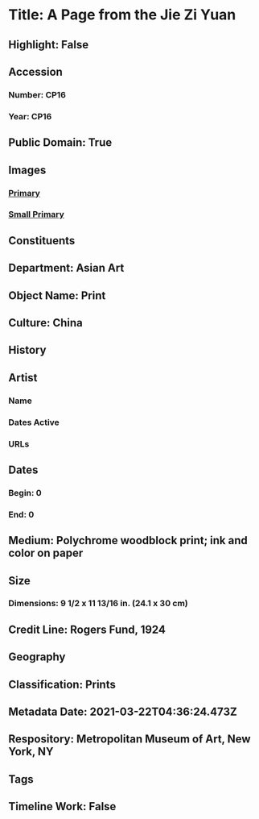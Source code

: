 # Title: A Page from the Jie Zi Yuan
## Highlight: False
## Accession
### Number: CP16
### Year: CP16
## Public Domain: True
## Images
### [Primary](https://images.metmuseum.org/CRDImages/as/original/CP16.jpg)
### [Small Primary](https://images.metmuseum.org/CRDImages/as/web-large/CP16.jpg)
## Constituents
## Department: Asian Art
## Object Name: Print
## Culture: China
## History
## Artist
### Name
### Dates Active
### URLs
## Dates
### Begin: 0
### End: 0
## Medium: Polychrome woodblock print; ink and color on paper
## Size
### Dimensions: 9 1/2 x 11 13/16 in. (24.1 x 30 cm)
## Credit Line: Rogers Fund, 1924
## Geography
## Classification: Prints
## Metadata Date: 2021-03-22T04:36:24.473Z
## Respository: Metropolitan Museum of Art, New York, NY
## Tags
## Timeline Work: False